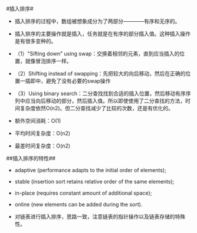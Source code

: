 #插入排序#

*   插入排序的过程中，数组被想象成分为了两部分————有序和无序的。
*   插入排序的主要操作就是插入，任务就是在有序的部分插入值。这种插入操作是有很多变种的。

*   （1）"Sifting down" using swap：交换着相邻的元素，直到应当插入的位置，就像冒泡排序一样。
*   （2）Shifting instead of swapping：先把较大的向后移动，然后在正确的位置一插即中，避免了没有必要的swap操作
*   （3）Using binary search：二分查找找到合适的插入位置，然后移动有序序列中应当向后移动的部分，然后插入值。所以即使使用了二分查找的方法，时间复杂度依然O(n2)。但二分查找减少了比较的次数，还是有优化的。

*   额外空间消耗：O(1)
*   平均时间复杂度：O(n2)
*   最差时间复杂度：O(n2)

##插入排序的特性##
*   adaptive (performance adapts to the initial order of elements);
*   stable (insertion sort retains relative order of the same elements);
*   in-place (requires constant amount of additional space);
*   online (new elements can be added during the sort).


*   对链表进行插入排序，思路一致，注意链表的指针操作以及链表存储的特殊性。
